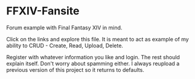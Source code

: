 # FFXIV-Fansite
Forum example with Final Fantasy XIV in mind.

Click on the links and explore this file. It is meant to act as example of my ability to CRUD - Create, Read, Upload, Delete.

Register with whatever information you like and login. The rest should explain itself. Don't worry about spamming either. I always reupload a previous version of this project so it returns to defaults.
